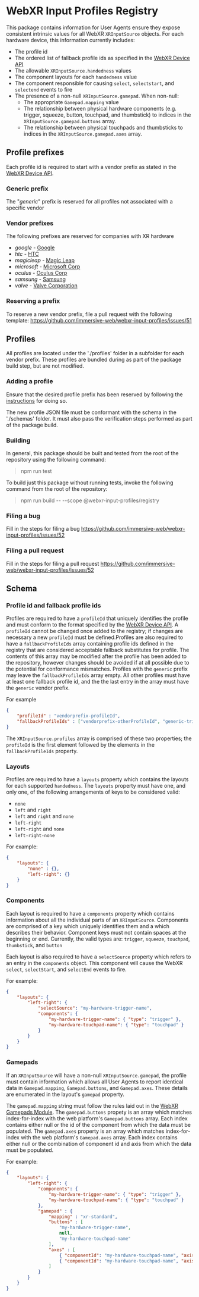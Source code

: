 # WebXR Input Profiles Registry

This package contains information for User Agents ensure they expose consistent intrinsic values for all WebXR `XRInputSource` objects. For each hardware device, this information currently includes:
* The profile id
* The ordered list of fallback profile ids as specified in the [WebXR Device API](https:www.w3.org/tr/webxr)
* The allowable `XRInputSource.handedness` values
* The component layouts for each `handedness` value
* The component responsible for causing `select`, `selectstart`, and `selectend` events to fire
* The presence of a non-null `XRInputSource.gamepad`. When non-null:
  * The appropriate `Gamepad.mapping` value
  * The relationship between physical hardware components (e.g. trigger, squeeze, button, touchpad, and thumbstick) to indices in the `XRInputSource.gamepad.buttons` array.
  * The relationship between physical touchpads and thumbsticks to indices in the `XRInputSource.gamepad.axes` array.

## Profile prefixes
Each profile id is required to start with a vendor prefix as stated in the [WebXR Device API](https://www.w3.org/tr/webxr).

### Generic prefix
The "*generic*" prefix is reserved for all profiles not associated with a specific vendor

### Vendor prefixes
The following prefixes are reserved for companies with XR hardware
* *google* - [Google](https://www.google.com)
* *htc* - [HTC](https://www.htc.com/)
* *magicleap* - [Magic Leap](https://www.magicleap.com/)
* *microsoft* - [Microsoft Corp](https://www.microsoft.com/)
* *oculus* - [Oculus Corp](https://www.oculus.com/)
* *samsung* - [Samsung](https://www.samsung.com)
* *valve* - [Valve Corporation](https://www.valvesoftware.com/en/)

### Reserving a prefix
To reserve a new vendor prefix, file a pull request with the following template:
https://github.com/immersive-web/webxr-input-profiles/issues/51

## Profiles
All profiles are located under the './profiles' folder in a subfolder for each vendor prefix. These profiles are bundled during as part of the package build step, but are not modified.

### Adding a profile
Ensure that the desired profile prefix has been reserved by following the [instructions](#reserving-a-prefix) for doing so.

The new profile JSON file must be conformant with the schema in the './schemas' folder.  It must also pass the verification steps performed as part of the package build.

### Building
In general, this package should be built and tested from the root of the repository using the following command:
> npm run test

To build just this package without running tests, invoke the following command from the root of the repository:
> npm run build -- --scope @webxr-input-profiles/registry

### Filing a bug
Fill in the steps for filing a bug https://github.com/immersive-web/webxr-input-profiles/issues/52

### Filing a pull request
Fill in the steps for filing a pull request https://github.com/immersive-web/webxr-input-profiles/issues/52

## Schema

### Profile id and fallback profile ids
Profiles are required to have a `profileId` that uniquely identifies the profile and must conform to the format specified by the [WebXR Device API](http://www.w3.org/tr/webxr). A `profileId` cannot be changed once added to the registry; if changes are necessary a new `profileId` must be defined.Profiles are also required to have a `fallbackProfileIds` array containing profile ids defined in the registry that are considered acceptable fallback substitutes for profile. The contents of this array may be modified after the profile has been added to the repository, however changes should be avoided if at all possible due to the potential for conformance mismatches.  Profiles with the `generic` prefix may leave the `fallbackProfileIds` array empty.  All other profiles must have at least one fallback profile id, and the the last entry in the array must have the `generic` vendor prefix. 

For example
```json
{
    "profileId" : "vendorprefix-profileId",
    "fallbackProfileIds" : ["vendorprefix-otherProfileId", "generic-trigger"]
}
```

The `XRInputSource.profiles` array is comprised of these two properties; the `profileId` is the first element followed by the elements in the `fallbackProfileIds` property.

### Layouts
Profiles are required to have a `layouts` property which contains the layouts for each supported `handedness`. The `layouts` property must have one, and only one, of the following arrangements of keys to be considered valid:
* `none`
* `left` and `right`
* `left` and `right` and `none`
* `left-right`
* `left-right` and `none`
* `left-right-none`

For example:
```json
{
    "layouts": {
        "none" : {},
        "left-right": {}
    }
}
```
### Components
Each layout is required to have a `components` property which contains information about all the individual parts of an `XRInputSource`. Components are comprised of a key which uniquely identifies them and a which describes their behavior. Component keys must not contain spaces at the beginning or end. Currently, the valid types are: `trigger`, `squeeze`, `touchpad`, `thumbstick`, and `button`

Each layout is also required to have a `selectSource` property which refers to an entry in the `components` object. This component will cause the WebXR `select`, `selectStart`, and `selectEnd` events to fire.

For example:
```json
{
    "layouts": {
        "left-right": {
            "selectSource": "my-hardware-trigger-name",
            "components": {
                "my-hardware-trigger-name": { "type": "trigger" },
                "my-hardware-touchpad-name": { "type": "touchpad" }
            }
        }
    }
}
```

### Gamepads
If an `XRInputSource` will have a non-null `XRInputSource.gamepad`, the profile must contain information which allows all User Agents to report identical data in `Gamepad.mapping`, `Gamepad.buttons`, and `Gamepad.axes`.  These details are enumerated in the layout's `gamepad` property.

The `gamepad.mapping` string must follow the rules laid out in the [WebXR Gamepads Module](https://www.w3.org/tr/webxr-gamepads-module). The `gamepad.buttons` propety is an array which matches index-for-index with the web platform's `Gamepad.buttons` array. Each index contains either null or the id of the component from which the data must be populated. The `gamepad.axes` property is an array which matches index-for-index with the web platform's `Gamepad.axes` array. Each index contains either null or the combination of component id and axis from which the data must be populated.

For example:
```json
{
    "layouts": {
        "left-right": {
            "components": {
                "my-hardware-trigger-name": { "type": "trigger" },
                "my-hardware-touchpad-name": { "type": "touchpad" }
            },
            "gamepad" : {
                "mapping" : "xr-standard",
                "buttons" : [
                    "my-hardware-trigger-name",
                    null,
                    "my-hardware-touchpad-name"
                ],
                "axes" : [
                    { "componentId": "my-hardware-touchpad-name", "axis":"xAxis"},
                    { "componentId": "my-hardware-touchpad-name", "axis":"yAxis"}
                ]
            }
        }
    }
}

